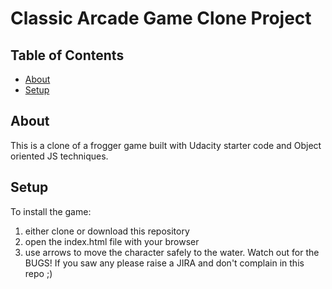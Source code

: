 # Classic Arcade Game Clone Project

## Table of Contents

- [About](#about)
- [Setup](#setup)

## About

This is a clone of a frogger game built with Udacity starter code and Object oriented JS techniques.


## Setup

To install the game:
1. either clone or download this repository
2. open the index.html file with your browser
3. use arrows to move the character safely to the  water. Watch out for the BUGS! If you saw any please raise a JIRA and don't complain in this repo ;)
